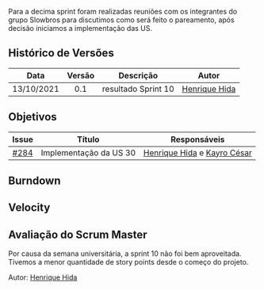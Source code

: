 ﻿


Para a decima sprint foram realizadas reuniões com os integrantes do grupo Slowbros para discutimos como será feito o pareamento, após decisão iniciamos a implementação das US. 

## Histórico de Versões

| Data       | Versão | Descrição                      | Autor             |
| :--------: | :----: | :----------:                   | :---------------: |
| 13/10/2021 |    0.1   | resultado Sprint 10 | [Henrique Hida](https://github.com/HenriqueHida)|




## Objetivos

| Issue |            Título            |        Responsáveis         | 
|:-------:|:----------------------------:|:-----------------------------:|
| [#284](https://github.com/fga-eps-mds/2021-1-Bot/issues/284) | Implementação da US 30 |  [Henrique Hida](https://github.com/HenriqueHida) e [Kayro César](https://github.com/kayrocesar)

## Burndown

## Velocity

## Avaliação do Scrum Master
Por causa da semana universitária, a sprint 10 não foi bem aproveitada. Tivemos a menor quantidade de story points desde o começo do projeto.



Autor: [Henrique Hida](https://github.com/HenriqueHida)
